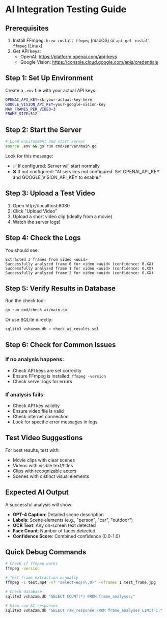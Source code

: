 # AI Integration Testing Guide

## Prerequisites
1. Install FFmpeg: `brew install ffmpeg` (macOS) or `apt-get install ffmpeg` (Linux)
2. Get API keys:
   - OpenAI: https://platform.openai.com/api-keys
   - Google Vision: https://console.cloud.google.com/apis/credentials

## Step 1: Set Up Environment

Create a `.env` file with your actual API keys:
```bash
OPENAI_API_KEY=sk-your-actual-key-here
GOOGLE_VISION_API_KEY=your-google-vision-key
MAX_FRAMES_PER_VIDEO=3
FRAME_SIZE=512
```

## Step 2: Start the Server

```bash
# Load environment and start server
source .env && go run cmd/server/main.go
```

Look for this message:
- ✅ If configured: Server will start normally
- ❌ If not configured: "AI services not configured. Set OPENAI_API_KEY and GOOGLE_VISION_API_KEY to enable."

## Step 3: Upload a Test Video

1. Open http://localhost:8080
2. Click "Upload Video"
3. Upload a short video clip (ideally from a movie)
4. Watch the server logs!

## Step 4: Check the Logs

You should see:
```
Extracted 3 frames from video <uuid>
Successfully analyzed frame 0 for video <uuid> (confidence: 0.XX)
Successfully analyzed frame 1 for video <uuid> (confidence: 0.XX)
Successfully analyzed frame 2 for video <uuid> (confidence: 0.XX)
```

## Step 5: Verify Results in Database

Run the check tool:
```bash
go run cmd/check-ai/main.go
```

Or use SQLite directly:
```bash
sqlite3 vshazam.db < check_ai_results.sql
```

## Step 6: Check for Common Issues

### If no analysis happens:
- Check API keys are set correctly
- Ensure FFmpeg is installed: `ffmpeg -version`
- Check server logs for errors

### If analysis fails:
- Check API key validity
- Ensure video file is valid
- Check internet connection
- Look for specific error messages in logs

## Test Video Suggestions

For best results, test with:
- Movie clips with clear scenes
- Videos with visible text/titles
- Clips with recognizable actors
- Scenes with distinct visual elements

## Expected AI Output

A successful analysis will show:
- **GPT-4 Caption**: Detailed scene description
- **Labels**: Scene elements (e.g., "person", "car", "outdoor")
- **OCR Text**: Any on-screen text detected
- **Face Count**: Number of faces detected
- **Confidence Score**: Combined confidence (0.0-1.0)

## Quick Debug Commands

```bash
# Check if ffmpeg works
ffmpeg -version

# Test frame extraction manually
ffmpeg -i test.mp4 -vf "select=eq(n\,0)" -vframes 1 test_frame.jpg

# Check database
sqlite3 vshazam.db "SELECT COUNT(*) FROM frame_analyses;"

# View raw AI responses
sqlite3 vshazam.db "SELECT raw_response FROM frame_analyses LIMIT 1;" | jq
```